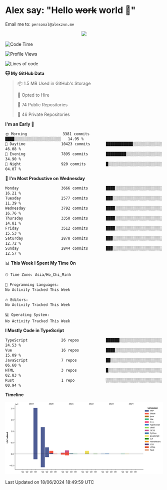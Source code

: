 # Alex say: "Hello ~~work~~ world 🐾"
Email me to: `personal@alexzvn.me`


<p align=center>
  <a href="https://skillicons.dev">
    <img src="https://skillicons.dev/icons?i=ts,js,php,nodejs,bun,vue,nuxt,react,svelte,tauri,laravel,rust,mongodb,docker,electron,redis,rabbitmq,tailwind,git,cloudflare,elysia,mysql,nginx,rollupjs,sentry,ubuntu,yarn,html,css,vite" />
  </a>
</p>

<!--START_SECTION:waka-->
![Code Time](http://img.shields.io/badge/Code%20Time-1%2C066%20hrs%2055%20mins-blue)

![Profile Views](http://img.shields.io/badge/Profile%20Views-30-blue)

![Lines of code](https://img.shields.io/badge/From%20Hello%20World%20I%27ve%20Written-40.4%20million%20lines%20of%20code-blue)

**🐱 My GitHub Data** 

> 📦 1.5 MB Used in GitHub's Storage 
 > 
> 💼 Opted to Hire
 > 
> 📜 74 Public Repositories 
 > 
> 🔑 46 Private Repositories 
 > 
**I'm an Early 🐤** 

```text
🌞 Morning                3381 commits        ████░░░░░░░░░░░░░░░░░░░░░   14.95 % 
🌆 Daytime                10423 commits       ████████████░░░░░░░░░░░░░   46.08 % 
🌃 Evening                7895 commits        █████████░░░░░░░░░░░░░░░░   34.90 % 
🌙 Night                  920 commits         █░░░░░░░░░░░░░░░░░░░░░░░░   04.07 % 
```
📅 **I'm Most Productive on Wednesday** 

```text
Monday                   3666 commits        ████░░░░░░░░░░░░░░░░░░░░░   16.21 % 
Tuesday                  2577 commits        ███░░░░░░░░░░░░░░░░░░░░░░   11.39 % 
Wednesday                3792 commits        ████░░░░░░░░░░░░░░░░░░░░░   16.76 % 
Thursday                 3350 commits        ████░░░░░░░░░░░░░░░░░░░░░   14.81 % 
Friday                   3512 commits        ████░░░░░░░░░░░░░░░░░░░░░   15.53 % 
Saturday                 2878 commits        ███░░░░░░░░░░░░░░░░░░░░░░   12.72 % 
Sunday                   2844 commits        ███░░░░░░░░░░░░░░░░░░░░░░   12.57 % 
```


📊 **This Week I Spent My Time On** 

```text
🕑︎ Time Zone: Asia/Ho_Chi_Minh

💬 Programming Languages: 
No Activity Tracked This Week

🔥 Editors: 
No Activity Tracked This Week

💻 Operating System: 
No Activity Tracked This Week
```

**I Mostly Code in TypeScript** 

```text
TypeScript               26 repos            ██████░░░░░░░░░░░░░░░░░░░   24.53 % 
Vue                      16 repos            ████░░░░░░░░░░░░░░░░░░░░░   15.09 % 
JavaScript               7 repos             ██░░░░░░░░░░░░░░░░░░░░░░░   06.60 % 
HTML                     3 repos             █░░░░░░░░░░░░░░░░░░░░░░░░   02.83 % 
Rust                     1 repo              ░░░░░░░░░░░░░░░░░░░░░░░░░   00.94 % 
```



**Timeline**

![Lines of Code chart](https://raw.githubusercontent.com/alexzvn/alexzvn/main/assets/bar_graph.png)


 Last Updated on 18/06/2024 18:49:59 UTC
<!--END_SECTION:waka-->
